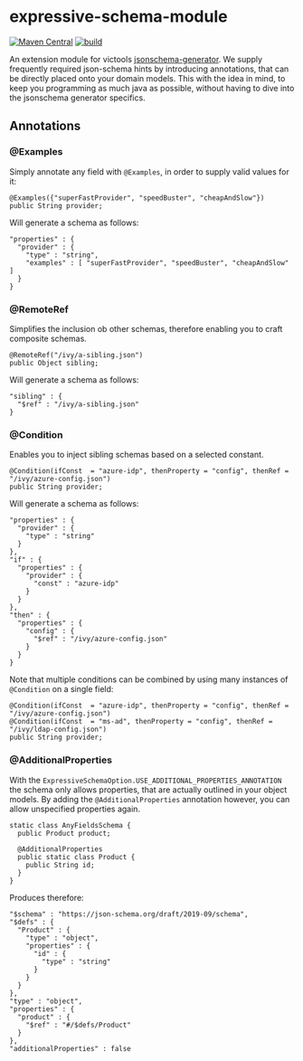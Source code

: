 # expressive-schema-module

[![Maven Central](https://img.shields.io/maven-central/v/io.github.axonivy/jsonschema-module-expressive-annotations.svg?label=Maven%20Central&logo=apachemaven)](https://central.sonatype.com/artifact/io.github.axonivy/jsonschema-module-expressive-annotations/)
[![build](https://github.com/axonivy/expressive-schema-module/actions/workflows/ci.yml/badge.svg)](https://github.com/axonivy/expressive-schema-module/actions/workflows/ci.yml)

An extension module for victools [jsonschema-generator](https://github.com/victools/jsonschema-generator). 
We supply frequently required json-schema hints by introducing annotations, that can be directly placed onto your domain models. This with the idea in mind, to keep you programming as much java as possible, without having to dive into the jsonschema generator specifics.

## Annotations

### @Examples

Simply annotate any field with `@Examples`, in order to supply valid values for it:

```
@Examples({"superFastProvider", "speedBuster", "cheapAndSlow"})
public String provider;
```

Will generate a schema as follows:
```
"properties" : {
  "provider" : {
    "type" : "string",
    "examples" : [ "superFastProvider", "speedBuster", "cheapAndSlow" ]
  }
}
```

### @RemoteRef

Simplifies the inclusion ob other schemas, therefore enabling you to craft composite schemas.

```
@RemoteRef("/ivy/a-sibling.json")
public Object sibling;
```

Will generate a schema as follows:
```
"sibling" : {
  "$ref" : "/ivy/a-sibling.json"
}
```


### @Condition

Enables you to inject sibling schemas based on a selected constant.

```
@Condition(ifConst  = "azure-idp", thenProperty = "config", thenRef = "/ivy/azure-config.json")
public String provider;
```

Will generate a schema as follows:
```
"properties" : {
  "provider" : {
    "type" : "string"
  }
},
"if" : {
  "properties" : {
    "provider" : {
      "const" : "azure-idp"
    }
  }
},
"then" : {
  "properties" : {
    "config" : {
      "$ref" : "/ivy/azure-config.json"
    }
  }
}
```

Note that multiple conditions can be combined by using many instances of `@Condition` on a single field:

```
@Condition(ifConst  = "azure-idp", thenProperty = "config", thenRef = "/ivy/azure-config.json")
@Condition(ifConst  = "ms-ad", thenProperty = "config", thenRef = "/ivy/ldap-config.json")
public String provider;
```

### @AdditionalProperties

With the `ExpressiveSchemaOption.USE_ADDITIONAL_PROPERTIES_ANNOTATION` the schema only allows properties,  that are actually outlined in your object models.
By adding the `@AdditionalProperties` annotation however, you can allow unspecified properties again.

```
static class AnyFieldsSchema {
  public Product product;

  @AdditionalProperties
  public static class Product {
    public String id;
  }
}
```

Produces therefore:

```
"$schema" : "https://json-schema.org/draft/2019-09/schema",
"$defs" : {
  "Product" : {
    "type" : "object",
    "properties" : {
      "id" : {
        "type" : "string"
      }
    }
  }
},
"type" : "object",
"properties" : {
  "product" : {
    "$ref" : "#/$defs/Product"
  }
},
"additionalProperties" : false
```